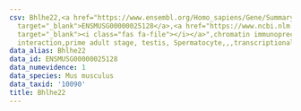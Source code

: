 ```yaml
---
csv: Bhlhe22,<a href="https://www.ensembl.org/Homo_sapiens/Gene/Summary?db=core;g=ENSMUSG00000025128"
  target="_blank">ENSMUSG00000025128</a>,<a href="https://www.ncbi.nlm.nih.gov/pubmed/25450459"
  target="_blank"><i class="fas fa-file"></i></a>",chromatin immunoprecipitation assay,direct
  interaction,prime adult stage, testis, Spermatocyte,,,transcriptional regulation,
data_alias: Bhlhe22
data_id: ENSMUSG00000025128
data_numevidence: 1
data_species: Mus musculus
data_taxid: '10090'
title: Bhlhe22
---
```

